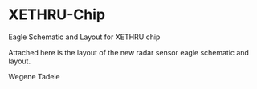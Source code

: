 # XETHRU-Chip
Eagle Schematic and Layout for XETHRU chip

Attached here is the layout of the new radar sensor eagle schematic and layout.



Wegene Tadele
